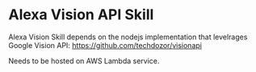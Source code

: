 # Alexa Vision API Skill

Alexa Vision Skill depends on the nodejs implementation that levelrages Google Vision API: https://github.com/techdozor/visionapi

Needs to be hosted on AWS Lambda service.
